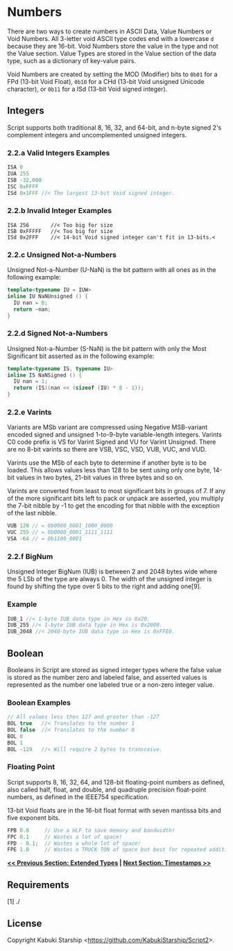 # Numbers

There are two ways to create numbers in ASCII Data, Value Numbers or Void Numbers. All 3-letter void ASCII type codes end with a lowercase `d` because they are 16-bit. Void Numbers store the value in the type and not the Value section. Value Types are stored in the Value section of the data type, such as a dictionary of key-value pairs.

Void Numbers are created by setting the MOD (Modifier) bits to `0b01` for a FPd (13-bit Void Float), `0b10` for a CHd (13-bit Void unsigned Unicode character), or `0b11` for a ISd (13-bit Void signed integer).

## Integers

Script supports both traditional 8, 16, 32, and 64-bit, and n-byte signed 2's complement integers and uncomplemented unsigned integers.

### 2.2.a Valid Integers Examples

```C++
ISA 0
IUA 255
ISB -32,000
ISC 0xFFFF
ISd 0x1FFF //< The largest 13-bit Void signed integer.
```

### 2.2.b Invalid Integer Examples

```IMUL
ISA 256       //< Too big for size
ISB 0xFFFFF   //< Too big for size
ISd 0x2FFF    //< 14-bit Void signed integer can't fit in 13-bits.<
```

### 2.2.c Unsigned Not-a-Numbers

Unsigned Not-a-Number (U-NaN) is the bit pattern with all ones as in the following example:

```C++
template<typename IU = IUW>
inline IU NaNUnsigned () {
  IU nan = 0;
  return ~nan;
}
```

### 2.2.d Signed Not-a-Numbers

Unsigned Not-a-Number (S-NaN) is the bit pattern with only the Most Significant bit asserted as in the following example:

```C++
template<typename IS, typename IU>
inline IS NaNSigned () {
  IU nan = 1;
  return (IS)(nan << (sizeof (IU) * 8 - 1));
}
```

### 2.2.e Varints

Variants are MSb variant are compressed using Negative MSB-variant encoded signed and unsigned 1-to-9-byte variable-length integers. Varints C0 code prefix is VS for Varint Signed and VU for Varint Unsigned. There are no 8-bit varints so there are VSB, VSC, VSD, VUB, VUC, and VUD.

Varints use the MSb of each byte to determine if another byte is to be loaded. This allows values less than 128 to be sent using only one byte, 14-bit values in two bytes, 21-bit values in three bytes and so on.

Varints are converted from least to most significant bits in groups of 7. If any of the more significant bits left to pack or unpack are asserted, you multiply the 7-bit nibble by -1 to get the encoding for that nibble with the exception of the last nibble.

```C++
VUB 128 // = 0b0000_0001_1000_0000
VUC 255 // = 0b0000_0001_1111_1111
VSA -64 // = 0b1100_0001
```

### 2.2.f BigNum

Unsigned Integer BigNum (IUB) is between 2 and 2048 bytes wide where the 5 LSb of the type are always 0. The width of the unsigned integer is found by shifting the type over 5 bits to the right and adding one[9].

### Example

```C++
IUB_1 //< 1-byte IUB data type in Hex is 0x20.
IUB_255 //< 1-byte IUB data type in Hex is 0x2000.
IUB_2048 //< 2048-byte IUB data type in Hex is 0xFFE0.
```

## Boolean

Booleans in Script are stored as signed integer types where the false value is stored as the number zero and labeled false, and asserted values is represented as the number one labeled true or a non-zero integer value.

### Boolean Examples

```C++
// All values less then 127 and greater than -127
BOL true   //< Translates to the number 1
BOL false  //< Translates to the number 0
BOL 0
BOL 1
BOL -129   //< Will require 2 bytes to transceive.
```

### Floating Point

Script supports 8, 16, 32, 64, and 128-bit floating-point numbers as defined, also called half, float, and double, and quadruple precision float-point numbers, as defined in the IEEE754 specification.

13-bit Void floats are in the 16-bit float format with seven mantissa bits and five exponent bits.

```C++
FPB 0.0     // Use a HLF to save memory and bandwidth!
FPC 0.1     // Wastes a lot of space!
FPD - 0.1;  // Wastes a whole lot of space!
FPE 1.0     // Wastes a TRUCK TON of space but best for repeated addition.
```

**[<< Previous Section: Extended Types](ExtendedTypes.md) | [Next Section: Timestamps >>](Timestamps.md)**

## Requirements

[1] ./

## License

Copyright Kabuki Starship <<https://github.com/KabukiStarship/Script2>>.
